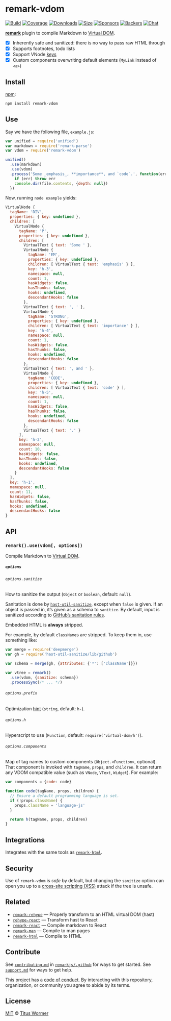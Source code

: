 # remark-vdom

[![Build][build-badge]][build]
[![Coverage][coverage-badge]][coverage]
[![Downloads][downloads-badge]][downloads]
[![Size][size-badge]][size]
[![Sponsors][sponsors-badge]][collective]
[![Backers][backers-badge]][collective]
[![Chat][chat-badge]][chat]

[**remark**][remark] plugin to compile Markdown to [Virtual DOM][vdom].

*   [x] Inherently safe and sanitized: there is no way to pass raw HTML through
*   [x] Supports footnotes, todo lists
*   [x] Support VNode [keys][vnode-key]
*   [x] Custom components overwriting default elements (`MyLink` instead of
    `<a>`)

## Install

[npm][]:

```sh
npm install remark-vdom
```

## Use

Say we have the following file, `example.js`:

```js
var unified = require('unified')
var markdown = require('remark-parse')
var vdom = require('remark-vdom')

unified()
  .use(markdown)
  .use(vdom)
  .process('Some _emphasis_, **importance**, and `code`.', function(err, file) {
    if (err) throw err
    console.dir(file.contents, {depth: null})
  })
```

Now, running `node example` yields:

```js
VirtualNode {
  tagName: 'DIV',
  properties: { key: undefined },
  children: [
    VirtualNode {
      tagName: 'P',
      properties: { key: undefined },
      children: [
        VirtualText { text: 'Some ' },
        VirtualNode {
          tagName: 'EM',
          properties: { key: undefined },
          children: [ VirtualText { text: 'emphasis' } ],
          key: 'h-3',
          namespace: null,
          count: 1,
          hasWidgets: false,
          hasThunks: false,
          hooks: undefined,
          descendantHooks: false
        },
        VirtualText { text: ', ' },
        VirtualNode {
          tagName: 'STRONG',
          properties: { key: undefined },
          children: [ VirtualText { text: 'importance' } ],
          key: 'h-4',
          namespace: null,
          count: 1,
          hasWidgets: false,
          hasThunks: false,
          hooks: undefined,
          descendantHooks: false
        },
        VirtualText { text: ', and ' },
        VirtualNode {
          tagName: 'CODE',
          properties: { key: undefined },
          children: [ VirtualText { text: 'code' } ],
          key: 'h-5',
          namespace: null,
          count: 1,
          hasWidgets: false,
          hasThunks: false,
          hooks: undefined,
          descendantHooks: false
        },
        VirtualText { text: '.' }
      ],
      key: 'h-2',
      namespace: null,
      count: 10,
      hasWidgets: false,
      hasThunks: false,
      hooks: undefined,
      descendantHooks: false
    }
  ],
  key: 'h-1',
  namespace: null,
  count: 11,
  hasWidgets: false,
  hasThunks: false,
  hooks: undefined,
  descendantHooks: false
}
```

## API

### `remark().use(vdom[, options])`

Compile Markdown to [Virtual DOM][vdom].

##### `options`

###### `options.sanitize`

How to sanitize the output (`Object` or `boolean`, default: `null`).

Sanitation is done by [`hast-util-sanitize`][sanitize], except when `false` is
given.
If an object is passed in, it’s given as a schema to `sanitize`.
By default, input is sanitized according to [GitHub’s sanitation rules][github].

Embedded HTML is **always** stripped.

For example, by default `className`s are stripped.
To keep them in, use something like:

```js
var merge = require('deepmerge')
var gh = require('hast-util-sanitize/lib/github')

var schema = merge(gh, {attributes: {'*': ['className']}})

var vtree = remark()
  .use(vdom, {sanitize: schema})
  .processSync(/* ... */)
```

###### `options.prefix`

Optimization [hint][] (`string`, default: `h-`).

###### `options.h`

Hyperscript to use (`Function`, default: `require('virtual-dom/h')`).

###### `options.components`

Map of tag names to custom components (`Object.<Function>`, optional).
That component is invoked with `tagName`, `props`, and `children`.
It can return any VDOM compatible value (such as `VNode`, `VText`, `Widget`).
For example:

```js
var components = {code: code}

function code(tagName, props, children) {
  // Ensure a default programming language is set.
  if (!props.className) {
    props.className = 'language-js'
  }

  return h(tagName, props, children)
}
```

## Integrations

Integrates with the same tools as [`remark-html`][remark-html].

## Security

Use of `remark-vdom` is *safe* by default, but changing the `sanitize` option
can open you up to a [cross-site scripting (XSS)][xss] attack if the tree is
unsafe.

## Related

*   [`remark-rehype`](https://github.com/remarkjs/remark-rehype)
    — Properly transform to an HTML virtual DOM (hast)
*   [`rehype-react`](https://github.com/rhysd/rehype-react)
    — Transform hast to React
*   [`remark-react`](https://github.com/mapbox/remark-react)
    — Compile markdown to React
*   [`remark-man`](https://github.com/remarkjs/remark-man)
    — Compile to man pages
*   [`remark-html`][remark-html]
    — Compile to HTML

## Contribute

See [`contributing.md`][contributing] in [`remarkjs/.github`][health] for ways
to get started.
See [`support.md`][support] for ways to get help.

This project has a [code of conduct][coc].
By interacting with this repository, organization, or community you agree to
abide by its terms.

## License

[MIT][license] © [Titus Wormer][author]

<!-- Definitions -->

[build-badge]: https://img.shields.io/travis/remarkjs/remark-vdom/master.svg

[build]: https://travis-ci.org/remarkjs/remark-vdom

[coverage-badge]: https://img.shields.io/codecov/c/github/remarkjs/remark-vdom.svg

[coverage]: https://codecov.io/github/remarkjs/remark-vdom

[downloads-badge]: https://img.shields.io/npm/dm/remark-vdom.svg

[downloads]: https://www.npmjs.com/package/remark-vdom

[size-badge]: https://img.shields.io/bundlephobia/minzip/remark-vdom.svg

[size]: https://bundlephobia.com/result?p=remark-vdom

[sponsors-badge]: https://opencollective.com/unified/sponsors/badge.svg

[backers-badge]: https://opencollective.com/unified/backers/badge.svg

[collective]: https://opencollective.com/unified

[chat-badge]: https://img.shields.io/badge/chat-spectrum-7b16ff.svg

[chat]: https://spectrum.chat/unified/remark

[npm]: https://docs.npmjs.com/cli/install

[health]: https://github.com/remarkjs/.github

[contributing]: https://github.com/remarkjs/.github/blob/master/contributing.md

[support]: https://github.com/remarkjs/.github/blob/master/support.md

[coc]: https://github.com/remarkjs/.github/blob/master/code-of-conduct.md

[license]: license

[author]: https://wooorm.com

[remark]: https://github.com/remarkjs/remark

[remark-html]: https://github.com/remarkjs/remark-html

[sanitize]: https://github.com/syntax-tree/hast-util-sanitize

[github]: https://github.com/syntax-tree/hast-util-sanitize#schema

[vdom]: https://github.com/Matt-Esch/virtual-dom

[vnode-key]: https://github.com/Matt-Esch/virtual-dom/tree/master/virtual-hyperscript#key

[hint]: https://github.com/Matt-Esch/virtual-dom/tree/master/virtual-hyperscript#key

[xss]: https://en.wikipedia.org/wiki/Cross-site_scripting
